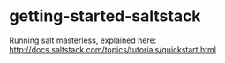 # getting-started-saltstack

Running salt masterless, explained here: http://docs.saltstack.com/topics/tutorials/quickstart.html
